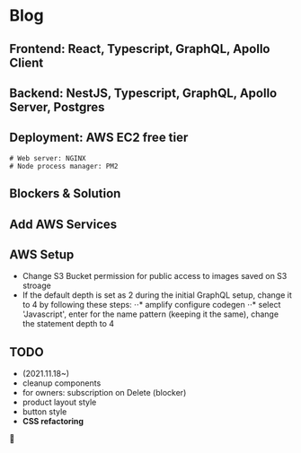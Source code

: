 # Blog

## Frontend: React, Typescript, GraphQL, Apollo Client

## Backend: NestJS, Typescript, GraphQL, Apollo Server, Postgres

## Deployment: AWS EC2 free tier

    # Web server: NGINX
    # Node process manager: PM2

## Blockers & Solution

## Add AWS Services

## AWS Setup

- Change S3 Bucket permission for public access to images saved on S3 stroage
- If the default depth is set as 2 during the initial GraphQL setup, change it to 4 by following these steps:
  ⋅⋅* amplify configure codegen
  ⋅⋅* select 'Javascript', enter for the name pattern (keeping it the same), change the statement depth to 4

## TODO

- (2021.11.18~)
- cleanup components
- for owners: subscription on Delete (blocker)
- product layout style
- button style
- **CSS refactoring**

:musical_note:
